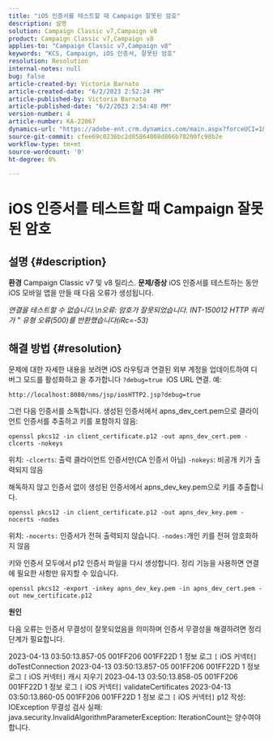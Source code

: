 ```yaml
---
title: "iOS 인증서를 테스트할 때 Campaign 잘못된 암호"
description: 설명
solution: Campaign Classic v7,Campaign v8
product: Campaign Classic v7,Campaign v8
applies-to: "Campaign Classic v7,Campaign v8"
keywords: "KCS, Campaign, iOS 인증서, 잘못된 암호"
resolution: Resolution
internal-notes: null
bug: false
article-created-by: Victoria Barnato
article-created-date: "6/2/2023 2:52:24 PM"
article-published-by: Victoria Barnato
article-published-date: "6/2/2023 2:54:40 PM"
version-number: 4
article-number: KA-22067
dynamics-url: "https://adobe-ent.crm.dynamics.com/main.aspx?forceUCI=1&pagetype=entityrecord&etn=knowledgearticle&id=3b77720f-5501-ee11-8f6e-6045bd006149"
source-git-commit: cfee69c0236bc2d85864008d866b70200fc98b2e
workflow-type: tm+mt
source-wordcount: '0'
ht-degree: 0%

---
```


# iOS 인증서를 테스트할 때 Campaign 잘못된 암호

## 설명 {#description}

<b>환경</b>
Campaign Classic v7 및 v8 릴리스.
<b>문제/증상</b>
iOS 인증서를 테스트하는 동안 iOS 모바일 앱을 만들 때 다음 오류가 생성됩니다.

*연결을 테스트할 수 없습니다.\n오류: 암호가 잘못되었습니다. INT-150012 HTTP 쿼리가 &quot; 유형 오류(500)를 반환했습니다(iRc=-53)*


## 해결 방법 {#resolution}


문제에 대한 자세한 내용을 보려면 iOS 라우팅과 연결된 외부 계정을 업데이트하여 디버그 모드를 활성화하고 을 추가합니다 `?debug=true `iOS URL 연결. 예:

`http://localhost:8080/nms/jsp/iosHTTP2.jsp?debug=true`

그런 다음 인증서를 소독합니다. 생성된 인증서에서 apns_dev_cert.pem으로 클라이언트 인증서를 추출하고 키를 포함하지 않음:

`openssl pkcs12 -in client_certificate.p12 -out apns_dev_cert.pem -clcerts -nokeys`

위치:
`-clcerts`: 출력 클라이언트 인증서만(CA 인증서 아님)
`-nokeys`: 비공개 키가 출력되지 않음

해독하지 않고 인증서 없이 생성된 인증서에서 apns_dev_key.pem으로 키를 추출합니다.

`openssl pkcs12 -in client_certificate.p12 -out apns_dev_key.pem -nocerts -nodes`

위치:
`-nocerts:` 인증서가 전혀 출력되지 않습니다.
`-nodes:`개인 키를 전혀 암호화하지 않음

키와 인증서 모두에서 p12 인증서 파일을 다시 생성합니다. 정리 기능을 사용하면 연결에 필요한 사항만 유지할 수 있습니다. 

`openssl pkcs12 -export -inkey apns_dev_key.pem -in apns_dev_cert.pem -out new_certificate.p12`

<b>원인</b>

다음 오류는 인증서 무결성이 잘못되었음을 의미하며 인증서 무결성을 해결하려면 정리 단계가 필요합니다.

2023-04-13 03:50:13.857-05 001FF206 001FF22D 1 정보 로그 `[` iOS 커넥터`]`  doTestConnection 2023-04-13 03:50:13.857-05 001FF206 001FF22D 1 정보 로그 `[` iOS 커넥터`]`  캐시 지우기 2023-04-13 03:50:13.858-05 001FF206 001FF22D 1 정보 로그 `[` iOS 커넥터`]`  validateCertificates 2023-04-13 03:50:13.860-05 001FF206 001FF22D 1 정보 로그 `[` iOS 커넥터`]`  p12 작성: IOException 무결성 검사 실패: java.security.InvalidAlgorithmParameterException: IterationCount는 양수여야 합니다.
